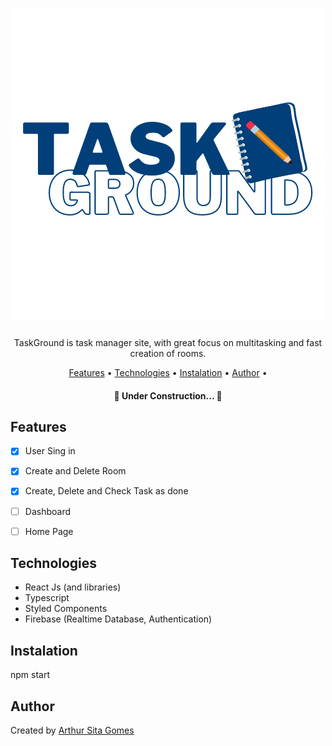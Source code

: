 <h1 align="center">
  <img src="Github/Images/TaskGround.png" />
</h1>

<p align="center"
	<img src="https://api.netlify.com/api/v1/badges/10074b2e-146d-47f2-a76a-b7ed767018c1/deploy-status" />
</p>

<p align="center"> TaskGround is task manager site, with great focus on multitasking and fast creation of rooms.</p>


<p align="center">
 <a href="#features">Features</a> •
 <a href="#technologies">Technologies</a> •
 <a href="#instalation">Instalation</a> •
 <a href="#author">Author</a> •
</p>



<h4 align="center"> 
	🚧 Under Construction...  🚧
</h4>

## **Features**

- [x] User Sing in
- [x] Create and Delete Room
- [x] Create, Delete and Check Task as done
- [ ] Dashboard
- [ ] Home Page


## **Technologies** 

* React Js (and libraries)
* Typescript
* Styled Components
* Firebase (Realtime Database, Authentication)


## **Instalation**

<p>npm start</p>


## **Author**

Created by <a href="github.com/SitaGomes">Arthur Sita Gomes</a>

